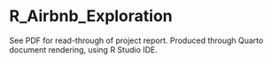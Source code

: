 # R_Airbnb_Exploration

See PDF for read-through of project report.
Produced through Quarto document rendering, using R Studio IDE.